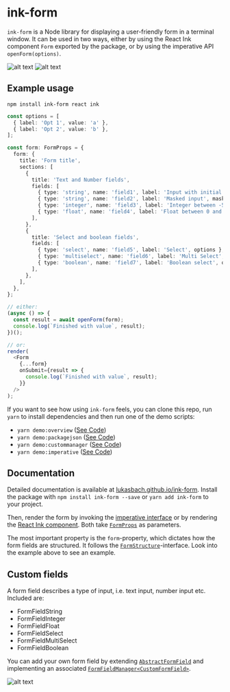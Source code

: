 # ink-form

`ink-form` is a Node library for displaying a user-friendly form in a terminal window.
It can be used in two ways, either by using the React Ink component `Form` exported by
the package, or by using the imperative API `openForm(options)`.

![alt text](https://github.com/lukasbach/ink-form/raw/main/demo/overview.gif 'Demo 1')
![alt text](https://github.com/lukasbach/ink-form/raw/main/demo/packagejson.gif 'Demo 2')

## Example usage

    npm install ink-form react ink

```typescript jsx
const options = [
  { label: 'Opt 1', value: 'a' },
  { label: 'Opt 2', value: 'b' },
];

const form: FormProps = {
  form: {
    title: 'Form title',
    sections: [
      {
        title: 'Text and Number fields',
        fields: [
          { type: 'string', name: 'field1', label: 'Input with initial value', initialValue: 'Initial value' },
          { type: 'string', name: 'field2', label: 'Masked input', mask: '*' },
          { type: 'integer', name: 'field3', label: 'Integer between -5 and 8, stepsize 2', min: -5, max: 8, step: 2 },
          { type: 'float', name: 'field4', label: 'Float between 0 and 5, stepsize 0.1', min: 0, max: 5, step: 0.1 },
        ],
      },
      {
        title: 'Select and boolean fields',
        fields: [
          { type: 'select', name: 'field5', label: 'Select', options },
          { type: 'multiselect', name: 'field6', label: 'Multi Select', options },
          { type: 'boolean', name: 'field7', label: 'Boolean select', options },
        ],
      },
    ],
  },
};

// either:
(async () => {
  const result = await openForm(form);
  console.log(`Finished with value`, result);
})();

// or:
render(
  <Form
    {...form}
    onSubmit={result => {
      console.log(`Finished with value`, result);
    }}
  />
);
```

If you want to see how using `ink-form` feels, you can clone this repo, run `yarn` to install
dependencies and then run one of the demo scripts:

- `yarn demo:overview` ([See Code](https://github.com/lukasbach/ink-form/blob/main/src/demo/overview.tsx))
- `yarn demo:packagejson` ([See Code](https://github.com/lukasbach/ink-form/blob/main/src/demo/packagejson.tsx))
- `yarn demo:custommanager` ([See Code](https://github.com/lukasbach/ink-form/blob/main/src/demo/custommanager.tsx))
- `yarn demo:imperative` ([See Code](https://github.com/lukasbach/ink-form/blob/main/src/demo/imperative.ts))

## Documentation

Detailed documentation is available at [lukasbach.github.io/ink-form](https://lukasbach.github.io/ink-form/).
Install the package with `npm install ink-form --save` or `yarn add ink-form` to your project.

Then, render the form by invoking the [imperative interface](https://lukasbach.github.io/ink-form/modules.html#openform)
or by rendering the [React Ink component](https://lukasbach.github.io/ink-form/modules.html#form).
Both take [`FormProps`](https://lukasbach.github.io/ink-form/interfaces/formprops.html) as parameters.

The most important property is the `form`-property, which dictates how the form fields are structured. It follows
the [`FormStructure`](https://lukasbach.github.io/ink-form/interfaces/formstructure.html)-interface. Look into the
example above to see an example.

## Custom fields

A form field describes a type of input, i.e. text input, number input etc.
Included are:

- FormFieldString
- FormFieldInteger
- FormFieldFloat
- FormFieldSelect
- FormFieldMultiSelect
- FormFieldBoolean

You can add your own form field by extending
[`AbstractFormField`](https://lukasbach.github.io/ink-form/modules.html#abstractformfield)
and implementing an associated
[`FormFieldManager<CustomFormField>`](https://lukasbach.github.io/ink-form/interfaces/formfieldmanager.html).

![alt text](https://github.com/lukasbach/ink-form/raw/main/demo/customfield.gif 'Demo 3')
